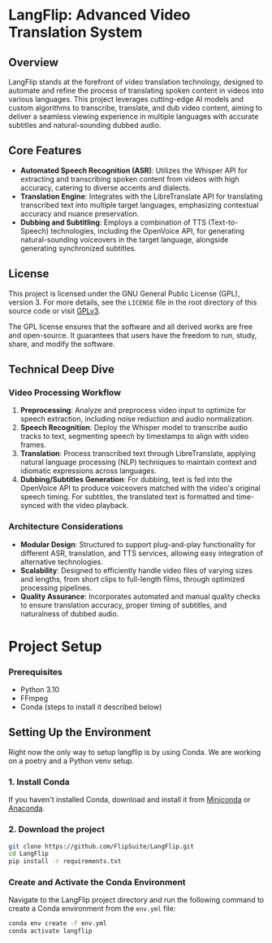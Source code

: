 # LangFlip: Advanced Video Translation System

## Overview

LangFlip stands at the forefront of video translation technology, designed to automate and refine the process of translating spoken content in videos into various languages. This project leverages cutting-edge AI models and custom algorithms to transcribe, translate, and dub video content, aiming to deliver a seamless viewing experience in multiple languages with accurate subtitles and natural-sounding dubbed audio.

## Core Features

- **Automated Speech Recognition (ASR)**: Utilizes the Whisper API for extracting and transcribing spoken content from videos with high accuracy, catering to diverse accents and dialects.
- **Translation Engine**: Integrates with the LibreTranslate API for translating transcribed text into multiple target languages, emphasizing contextual accuracy and nuance preservation.
- **Dubbing and Subtitling**: Employs a combination of TTS (Text-to-Speech) technologies, including the OpenVoice API, for generating natural-sounding voiceovers in the target language, alongside generating synchronized subtitles.

## License

This project is licensed under the GNU General Public License (GPL), version 3. For more details, see the `LICENSE` file in the root directory of this source code or visit [GPLv3](https://www.gnu.org/licenses/gpl-3.0.en.html).

The GPL license ensures that the software and all derived works are free and open-source. It guarantees that users have the freedom to run, study, share, and modify the software.

## Technical Deep Dive

### Video Processing Workflow

1. **Preprocessing**: Analyze and preprocess video input to optimize for speech extraction, including noise reduction and audio normalization.
2. **Speech Recognition**: Deploy the Whisper model to transcribe audio tracks to text, segmenting speech by timestamps to align with video frames.
3. **Translation**: Process transcribed text through LibreTranslate, applying natural language processing (NLP) techniques to maintain context and idiomatic expressions across languages.
4. **Dubbing/Subtitles Generation**: For dubbing, text is fed into the OpenVoice API to produce voiceovers matched with the video's original speech timing. For subtitles, the translated text is formatted and time-synced with the video playback.

### Architecture Considerations

- **Modular Design**: Structured to support plug-and-play functionality for different ASR, translation, and TTS services, allowing easy integration of alternative technologies.
- **Scalability**: Designed to efficiently handle video files of varying sizes and lengths, from short clips to full-length films, through optimized processing pipelines.
- **Quality Assurance**: Incorporates automated and manual quality checks to ensure translation accuracy, proper timing of subtitles, and naturalness of dubbed audio.

# Project Setup

### Prerequisites

- Python 3.10
- FFmpeg
- Conda (steps to install it described below)

## Setting Up the Environment

Right now the only way to setup langflip is by using Conda. We are working on a poetry and a Python venv setup. 

### 1. Install Conda

If you haven't installed Conda, download and install it from [Miniconda](https://docs.conda.io/en/latest/miniconda.html) or [Anaconda](https://www.anaconda.com/products/individual).

### 2. Download the project

```bash
git clone https://github.com/FlipSuite/LangFlip.git
cd LangFlip
pip install -r requirements.txt
```

### Create and Activate the Conda Environment

Navigate to the LangFlip project directory and run the following command to create a Conda environment from the `env.yml` file:

```sh
conda env create -f env.yml
conda activate langflip
```

